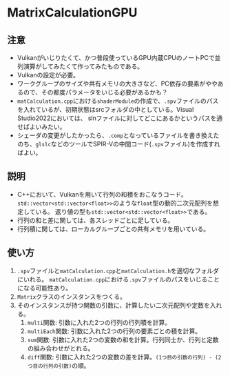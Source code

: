 # MatrixCalculationGPU
## 注意
* Vulkanがいじりたくて、かつ普段使っているGPU内蔵CPUのノートPCで並列演算がしてみたくて作ってみたものである。
* Vulkanの設定が必要。
* ワークグループのサイズや共有メモリの大きさなど、PC依存の要素がややあるので、その都度パラメータをいじる必要があるかも？
* `matCalculation.cpp`における`shaderModule`の作成で、`.spv`ファイルのパスを入れているが、初期状態はsrcフォルダの中としている。Visual Studio2022においては、
slnファイルに対してどこにあるかというパスを通せばよいみたい。
* シェーダの変更がしたかったら、`.comp`となっているファイルを書き換えたのち、`glslc`などのツールでSPIR-Vの中間コード(`.spv`ファイル)を作成すればよい。
## 説明
* C++において、Vulkanを用いて行列の和積をおこなうコード。`std::vector<std::vector<float>>`のような`float`型の動的二次元配列を想定している。
返り値の型も`std::vector<std::vector<float>>`である。
* 行列の和と差に関しては、各スレッドごとに足している。
* 行列積に関しては、ローカルグループごとの共有メモリを用いている。
## 使い方
1. `.spv`ファイルと`matCalculation.cpp`と`matCalculation.h`を適切なフォルダにいれる。
`matCalculation.cpp`における`.spv`ファイルのパスをいじることになる可能性あり。
2.   `Matrix`クラスのインスタンスをつくる。
3. そのインスタンスが持つ関数の引数に、計算したい二次元配列や定数を入れる。
   1.  `multi`関数: 引数に入れた2つの行列の行列積を計算。
   2.  `multiEach`関数: 引数に入れた2つの行列の要素ごとの積を計算。
   3.  `sum`関数: 引数に入れた2つの変数の和を計算。行列同士か、行列と定数の組み合わせがとれる。
   4.  `diff`関数: 引数に入れた2つの変数の差を計算。`(1つ目の引数の行列) - (2つ目の行列の引数)`の順。

